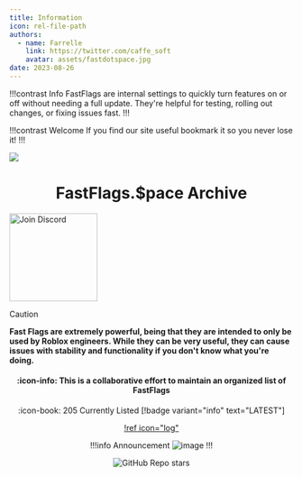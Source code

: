 ```yaml
---
title: Information
icon: rel-file-path	
authors:
  - name: Farrelle
    link: https://twitter.com/caffe_soft
    avatar: assets/fastdotspace.jpg
date: 2023-08-26
---
```


!!!contrast Info
FastFlags are internal settings to quickly turn features on or off without needing a full update. They're helpful for testing, rolling out changes, or fixing issues fast.
!!!

!!!contrast Welcome
If you find our site useful bookmark it so you never lose it!
!!!

![](header.jng)

<h1 align="center">FastFlags.$pace Archive</h1>

<a href="https://discord.gg/6zqNQTSkrg">
  <img src="https://img.shields.io/discord/1241247795470536725?logo=discord&logoColor=white&label=discord&color=4d3dff" width="156" alt="Join Discord">
  </a>

</div>

> [!CAUTION]
> **Fast Flags are extremely powerful, being that they are intended to only be used by Roblox engineers. While they can be very useful, they can cause issues with stability and functionality if you don't know what you're doing.**

<div align="center">

#### :icon-info: This is a collaborative effort to maintain an organized list of FastFlags

:icon-book: 205 Currently Listed [!badge variant="info" text="LATEST"]

[!ref icon="log"](/logs/changelog.md)

!!!info  Announcement
![image](https://github.com/user-attachments/assets/7a048099-2a02-46c5-98bd-d9633e0d7804)
!!!


</div>


<div align="center">

![GitHub Repo stars](https://img.shields.io/github/stars/fastdotspace/fastflags.space?style=social)

</div>
